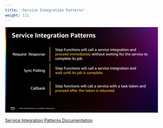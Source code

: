 ```yaml
---
title: 'Service Integration Patterns'
weight: 111
---
```


![Service Integration Patterns](/static/img/intro/service-integration-patterns.png)

[Service Integration Patterns Documentation](https://docs.aws.amazon.com/step-functions/latest/dg/connect-to-resource.html)